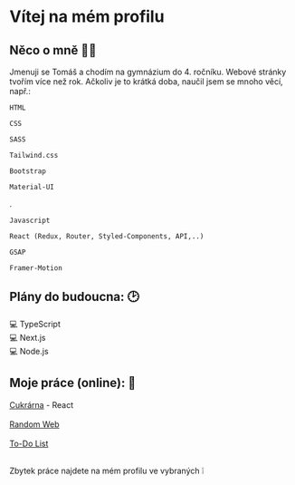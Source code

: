 
 
# Vítej na mém profilu

## Něco o mně :man_technologist:


Jmenuji se Tomáš a chodím na gymnázium do 4. ročníku. Webové stránky tvořím více než rok. Ačkoliv je to krátká doba, naučil jsem se mnoho věcí, např.:
 	

	HTML
	
	CSS
	
	SASS
	
	Tailwind.css
	
	Bootstrap
	
	Material-UI
	
.
		
	Javascript 
	
	React (Redux, Router, Styled-Components, API,..)
	
	GSAP
	
	Framer-Motion
	
	

## Plány do budoucna: :clock2:
:computer: TypeScript <br>
💻 Next.js <br>
💻 Node.js <br>

## Moje práce (online): 📜

<a href="https://cukrarnadiana.netlify.app/">Cukrárna</a> - React <br>
<br>
<a href="https://heuristic-jones-56cca2.netlify.app/">Random Web</a> <br>
<br>
<a href="https://tomas-todo-list.netlify.app/">To-Do List</a> <br>
<br>

Zbytek práce najdete na mém profilu ve vybraných ❕
<br>
<br>


